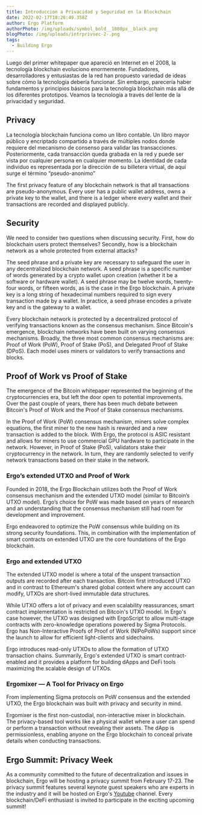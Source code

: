 ```yaml
---
title: Introduccion a Privacidad y Seguridad en la Blockchain
date: 2022-02-17T18:26:49.358Z
author: Ergo Platform
authorPhoto: /img/uploads/symbol_bold__1080px__black.png
blogPhoto: /img/uploads/intrprivsec-2-.png
tags:
  - Building Ergo
---
```

<!--StartFragment-->

Luego del primer whitepaper que apareció en Internet en el 2008, la tecnología blockchain evoluciono enormemente. Fundadores, desarrolladores y entusiastas de la red han propuesto variedad de ideas sobre cómo la tecnología debería funcionar. Sin embargo, parecería haber fundamentos y principios básicos para la tecnología blockchain más allá de los diferentes prototipos. Veamos la tecnología a través del lente de la privacidad y seguridad.

## Privacy

La tecnología blockchain funciona como un libro contable. Un libro mayor público y encriptado compartido a través de múltiples nodos donde requiere del mecanismo de consenso para validar las transacciones. Posteriormente, cada transacción queda grabada en la red y puede ser vista por cualquier persona en cualquier momento. La identidad de cada individuo es representada por la dirección de su billetera virtual, de aquí surge el término “pseudo-anonimo”



The first privacy feature of any blockchain network is that all transactions are pseudo-anonymous. Every user has a public wallet address, owns a private key to the wallet, and there is a ledger where every wallet and their transactions are recorded and displayed publicly. 



## Security

We need to consider two questions when discussing security. First, how do blockchain users protect themselves? Secondly, how is a blockchain network as a whole protected from external attacks?



The seed phrase and a private key are necessary to safeguard the user in any decentralized blockchain network. A seed phrase is a specific number of words generated by a crypto wallet upon creation (whether it be a software or hardware wallet). A seed phrase may be twelve words, twenty-four words, or fifteen words, as is the case in the Ergo blockchain. A private key is a long string of hexadecimal numbers required to sign every transaction made by a wallet. In practice, a seed phrase encodes a private key and is the gateway to a wallet.



Every blockchain network is protected by a decentralized protocol of verifying transactions known as the consensus mechanism. Since Bitcoin's emergence, blockchain networks have been built on varying consensus mechanisms. Broadly, the three most common consensus mechanisms are: Proof of Work (PoW), Proof of Stake (PoS), and Delegated Proof of Stake (DPoS). Each model uses miners or validators to verify transactions and blocks.



## Proof of Work vs Proof of Stake

The emergence of the Bitcoin whitepaper represented the beginning of the cryptocurrencies era, but left the door open to potential improvements. Over the past couple of years, there has been much debate between Bitcoin's Proof of Work and the Proof of Stake consensus mechanisms.



In the Proof of Work (PoW) consensus mechanism, miners solve complex equations, the first miner to the new hash is rewarded and a new transaction is added to the block. With Ergo, the protocol is ASIC resistant and allows for miners to use commercial GPU hardware to participate in the network. However, in Proof of Stake (PoS), validators stake their cryptocurrency in the network. In turn, they are randomly selected to verify network transactions based on their stake in the network.



### Ergo’s extended UTXO and Proof of Work

Founded in 2018, the Ergo Blockchain utilizes both the Proof of Work consensus mechanism and the extended UTXO model (similar to Bitcoin’s UTXO model). Ergo’s choice for PoW was made based on years of research and an understanding that the consensus mechanism still had room for development and improvement.



Ergo endeavored to optimize the PoW consensus while building on its strong security foundations. This, in combination with the implementation of smart contracts on extended UTXO are the core foundations of the Ergo blockchain. 



### Ergo and extended UTXO

The extended UTXO model is where a total of the unspent transaction outputs are recorded after each transaction. Bitcoin first introduced UTXO and in contrast to Ethereum's shared global context where any account can modify, UTXOs are short-lived immutable data structures.



While UTXO offers a lot of privacy and even scalability reassurances, smart contract implementation is restricted on Bitcoin's UTXO model. In Ergo's case however, the UTXO was designed with ErgoScript to allow multi-stage contracts with zero-knowledge operations powered by Sigma Protocols. Ergo has Non-Interactive Proofs of Proof of Work (NIPoPoWs) support since the launch to allow for efficient light-clients and sidechains. 



Ergo introduces read-only UTXOs to allow the formation of UTXO transaction chains. Summarily, Ergo's extended UTXO is smart contract-enabled and it provides a platform for building dApps and DeFi tools maximizing the scalable design of UTXOs.



### Ergomixer — A Tool for Privacy on Ergo

From implementing Sigma protocols on PoW consensus and the extended UTXO, the Ergo blockchain was built with privacy and security in mind. 



Ergomixer is the first non-custodial, non-interactive mixer in blockchain. The privacy-based tool works like a physical wallet where a user can spend or perform a transaction without revealing their assets. The dApp is permissionless, enabling anyone on the Ergo blockchain to conceal private details when conducting transactions.



## Ergo Summit: Privacy Week

As a community committed to the future of decentralization and issues in blockchain, Ergo will be hosting a privacy summit from February 17-23. The privacy summit features several keynote guest speakers who are experts in the industry and it will be hosted on Ergo's [Youtube](https://www.youtube.com/c/ErgoPlatform) channel. Every blockchain/DeFi enthusiast is invited to participate in the exciting upcoming summit!



<!--EndFragment-->